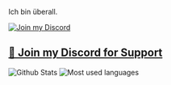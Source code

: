 Ich bin überall.

[![Join my Discord](https://img.shields.io/discord/1100609827715166258?color=5865f2&label=Discord&logo=https%3A%2F%2Fi.imgur.com%2Ftt5au4m.png&style=for-the-badge)](https://discord.gg/KxdPzC5EeJ)
## [👋 Join my Discord for Support](https://discord.gg/KxdPzC5EeJ)

![Github Stats](https://github-readme-stats.vercel.app/api?username=aymannajim&theme=material-palenight)
![Most used languages](https://github-readme-stats.vercel.app/api/top-langs/?username=aymannajim&hide=php&theme=material-palenight)
